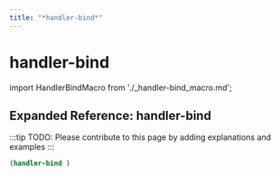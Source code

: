 ```yaml
---
title: "*handler-bind*"
---
```


# handler-bind

import HandlerBindMacro from './_handler-bind_macro.md';

<HandlerBindMacro />

## Expanded Reference: handler-bind

:::tip
TODO: Please contribute to this page by adding explanations and examples
:::

```lisp
(handler-bind )
```
